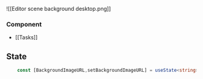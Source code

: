 ![[Editor scene background desktop.png]]

### Component
- [[Tasks]]

## State
```ts
	const [BackgroundImageURL,setBackgroundImageURL] = useState<string>("");
```